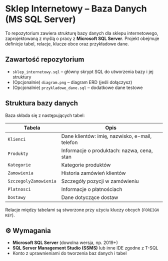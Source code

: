 # Sklep Internetowy – Baza Danych (MS SQL Server)

To repozytorium zawiera strukturę bazy danych dla sklepu internetowego, zaprojektowaną z myślą o pracy z **Microsoft SQL Server**. Projekt obejmuje definicje tabel, relacje, klucze obce oraz przykładowe dane.

## Zawartość repozytorium

- `sklep_internetowy.sql` – główny skrypt SQL do utworzenia bazy i jej struktury
- (Opcjonalnie) `diagram.png` – diagram ERD (jeśli dołączysz)
- (Opcjonalnie) `przykladowe_dane.sql` – dodatkowe dane testowe

## Struktura bazy danych

Baza składa się z następujących tabel:

| Tabela               | Opis                                            |
|----------------------|--------------------------------------------------|
| `Klienci`            | Dane klientów: imię, nazwisko, e-mail, telefon |
| `Produkty`           | Informacje o produktach: nazwa, cena, stan     |
| `Kategorie`          | Kategorie produktów                             |
| `Zamowienia`         | Historia zamówień klientów                      |
| `SzczegolyZamowienia`| Szczegóły pozycji w zamówieniu                  |
| `Platnosci`          | Informacje o płatnościach                       |
| `Dostawy`            | Dane dotyczące dostaw                          |

Relacje między tabelami są stworzone przy użyciu kluczy obcych (`FOREIGN KEY`).

## ⚙️ Wymagania

- **Microsoft SQL Server** (dowolna wersja, np. 2019+)
- **SQL Server Management Studio (SSMS)** lub inne IDE zgodne z T-SQL
- Konto z uprawnieniami do tworzenia baz danych i tabel
